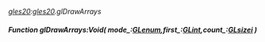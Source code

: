 _[gles20](../../modules/gles20/gles20-module.md):[gles20](../../modules/gles20/gles20-module.md).glDrawArrays_
##### Function glDrawArrays:Void( mode_:[GLenum](../../modules/gles20/gles20-glenum.md),first_:[GLint](../../modules/gles20/gles20-glint.md),count_:[GLsizei](../../modules/gles20/gles20-glsizei.md) )
